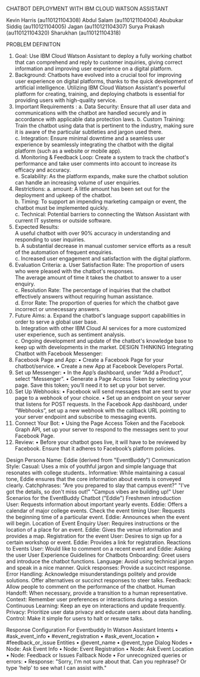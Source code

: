 CHATBOT DEPLOYMENT WITH IBM CLOUD WATSON ASSISTANT

Kevin Harris     (au110121104308)
Abdul Salam      (au110121104004)
Abubukar Siddiq  (au110121104005)
Jagan            (au110121104307)
Surya Prakash    (au110121104320)
Sharukhan        (au110121104318)

PROBLEM DEFINITON 
1.	Goal: Use IBM Cloud Watson Assistant to deploy a fully working chatbot that can comprehend and reply to customer inquiries, giving correct information and improving user experience on a digital platform.
2.	Background: Chatbots have evolved into a crucial tool for improving user experience on digital platforms, thanks to the quick development of artificial intelligence. Utilizing IBM Cloud Watson Assistant's powerful platform for creating, training, and deploying chatbots is essential for providing users with high-quality service.
3.   Important Requirements :
a. Data Security: Ensure that all user data and communications with the chatbot are handled securely and in accordance with applicable data protection laws.
b. Custom Training: Train the chatbot using data that is pertinent to the industry, making sure it is aware of the particular subtleties and jargon used there.  
c. Integration: Ensure minimal downtime and a seamless user experience by seamlessly integrating the chatbot with the digital platform (such as a website or mobile app).  
d. Monitoring & Feedback Loop: Create a system to track the chatbot's performance and take user comments into account to increase its efficacy and accuracy.  
e. Scalability: As the platform expands, make sure the chatbot solution can handle an increasing volume of user enquiries.
4.   Restrictions: 
a. amount: A little amount has been set out for the deployment and upkeep of the chatbot.  
b. Timing: To support an impending marketing campaign or event, the chatbot must be implemented quickly.  
c. Technical: Potential barriers to connecting the Watson Assistant with current IT systems or outside software.
5.   Expected Results:  
A useful chatbot  with over 90% accuracy in understanding and responding to user inquiries.  
b. A substantial decrease in manual customer service efforts as a result of the automation of frequent enquiries.  
c. Increased user engagement and satisfaction with the digital platform.
6.   Evaluation Criteria: 
a. User Satisfaction Rate: The proportion of users who were pleased with the chatbot's responses.  
The average amount of time it takes the chatbot to answer to a user enquiry.  
c. Resolution Rate: The percentage of inquiries that the chatbot effectively answers without requiring human assistance.  
d. Error Rate: The proportion of queries for which the chatbot gave incorrect or unnecessary answers.
7.   Future Aims:
a. Expand the chatbot's language support capabilities in order to serve a global user base.  
b. Integration with other IBM Cloud AI services for a more customized user experience, such as sentiment analysis.  
c. Ongoing development and update of the chatbot's knowledge base to keep up with developments in the market.
DESIGN THINKING
Integrating Chatbot with Facebook Messenger:
1.	Facebook Page and App:
•	Create a Facebook Page for your chatbot/service.
•	Create a new App at Facebook Developers Portal.
2.	Set up Messenger:
•	In the App’s dashboard, under “Add a Product”, select “Messenger”.
•	Generate a Page Access Token by selecting your page. Save this token; you’ll need it to set up your bot server.
3.	Set Up Webhooks:
•	Facebook will send messages that are sent to your page to a webhook of your choice.
•	Set up an endpoint on your server that listens for POST requests.
In the Facebook App dashboard, under “Webhooks”, set up a new webhook with the callback URL pointing to your server endpoint and subscribe to messaging events.
4.	Connect Your Bot:
•	Using the Page Access Token and the Facebook Graph API, set up your server to respond to the messages sent to your Facebook Page.
5.	Review:
•	Before your chatbot goes live, it will have to be reviewed by Facebook. Ensure that it adheres to Facebook’s platform policies.

Design Persona
Name: Eddie (derived from "EventBuddy")
Communication Style:
Casual: Uses a mix of youthful jargon and simple language that resonates with college students..
Informative: While maintaining a casual tone, Eddie ensures that the core information about events is conveyed clearly.
Catchphrases:
"Are you prepared to slay that campus event?"
"I've got the details, so don't miss out!"
"Campus vibes are building up!"
User Scenarios for the EventBuddy Chatbot ("Eddie")
 Freshmen introduction
User: Requests information about important yearly events.
Eddie: Offers a calendar of major college events.
Check the event timing
User: Requests the beginning time of a particular event.
Eddie: Announces when the event will begin.
Location of Event Enquiry
User: Requires instructions or the location of a place for an event.
Eddie: Gives the venue information and provides a map.
Registration for the event
User: Desires to sign up for a certain workshop or event.
Eddie: Provides a link for registration.
Reactions to Events
User: Would like to comment on a recent event and Eddie: Asking the user
User Experience Guidelines for Chatbots
Onboarding: Greet users and introduce the chatbot functions.
Language: Avoid using technical jargon and speak in a nice manner.
Quick responses: Provide a succinct response.
Error Handling: Acknowledge misunderstandings politely and provide solutions.
Offer alternatives or succinct responses to steer talks.
Feedback:  Allow people to comment on the performance of the chatbot.
Human Handoff: When necessary, provide a transition to a human representative.
Context: Remember user preferences or interactions during a session.
Continuous Learning: Keep an eye on interactions and update frequently.
Privacy: Prioritize user data privacy and educate users about data handling.
Control: Make it simple for users to halt or resume talks.
 
Response Configuration For Eventbuddy In Watson Assistant
Intents
•	#ask_event_info
•	#event_registration
•	#ask_event_location
•	#feedback_or_issue
Entities
•	@event_name
•	@event_type
Dialog Nodes
•	Node: Ask Event Info
•	Node: Event Registration
•	Node: Ask Event Location
•	Node: Feedback or Issues
Fallback Node
•	For unrecognized queries or errors:
•	Response: "Sorry, I'm not sure about that. Can you rephrase? Or type 'help' to see what I can assist with."

